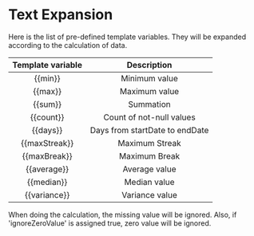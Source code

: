 # Text Expansion

Here is the list of pre-defined template variables. They will be expanded according to the calculation of data.
 
| Template variable | Description |
|:------------------:|:-----------:|
| {{min}} | Minimum value |
| {{max}} | Maximum value |
| {{sum}} | Summation |
| {{count}} | Count of not-null values |
| {{days}} | Days from startDate to endDate |
| {{maxStreak}} | Maximum Streak |
| {{maxBreak}} | Maximum Break |
| {{average}} | Average value |
| {{median}} | Median value |
| {{variance}} | Variance value |

When doing the calculation, the missing value will be ignored. Also, if 'ignoreZeroValue' is assigned true, zero value will be ignored.